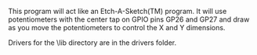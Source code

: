 This program will act like an Etch-A-Sketch(TM) program. It will use potentiometers with the center tap on GPIO pins GP26 and GP27
and draw as you move the potentiometers to control the X and Y dimensions.

Drivers for the \lib directory are in the drivers folder.
